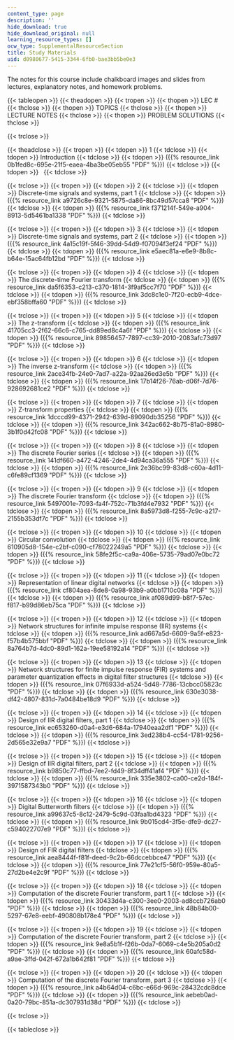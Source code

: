 ```yaml
---
content_type: page
description: ''
hide_download: true
hide_download_original: null
learning_resource_types: []
ocw_type: SupplementalResourceSection
title: Study Materials
uid: d0980677-5415-3344-6fb0-bae3bb5be0e3
---
```


The notes for this course include chalkboard images and slides from lectures, explanatory notes, and homework problems.

{{< tableopen >}}
{{< theadopen >}}
{{< tropen >}}
{{< thopen >}}
LEC #
{{< thclose >}}
{{< thopen >}}
TOPICS
{{< thclose >}}
{{< thopen >}}
LECTURE NOTES
{{< thclose >}}
{{< thopen >}}
PROBLEM SOLUTIONS
{{< thclose >}}

{{< trclose >}}

{{< theadclose >}}
{{< tropen >}}
{{< tdopen >}}
1
{{< tdclose >}}
{{< tdopen >}}
Introduction
{{< tdclose >}}
{{< tdopen >}}
({{% resource_link 0b1fed8c-695e-21f5-eaea-4ba3be05eb55 "PDF" %}})
{{< tdclose >}}
{{< tdopen >}}
 
{{< tdclose >}}

{{< trclose >}}
{{< tropen >}}
{{< tdopen >}}
2
{{< tdclose >}}
{{< tdopen >}}
Discrete-time signals and systems, part 1
{{< tdclose >}}
{{< tdopen >}}
({{% resource_link a9726c8e-9321-5875-da86-8bc49d57cca8 "PDF" %}})
{{< tdclose >}}
{{< tdopen >}}
({{% resource_link f371214f-549e-a904-8913-5d5461ba1338 "PDF" %}})
{{< tdclose >}}

{{< trclose >}}
{{< tropen >}}
{{< tdopen >}}
3
{{< tdclose >}}
{{< tdopen >}}
Discrete-time signals and systems, part 2
{{< tdclose >}}
{{< tdopen >}}
({{% resource_link 4a15c19f-5f46-39dd-54d9-f07094f3ef24 "PDF" %}})
{{< tdclose >}}
{{< tdopen >}}
({{% resource_link e5aec81a-e6e9-8b8c-b64e-15ac64fb12bd "PDF" %}})
{{< tdclose >}}

{{< trclose >}}
{{< tropen >}}
{{< tdopen >}}
4
{{< tdclose >}}
{{< tdopen >}}
The discrete-time Fourier transform
{{< tdclose >}}
{{< tdopen >}}
({{% resource_link da5f6353-c213-c370-1814-3f9af5cc7f70 "PDF" %}})
{{< tdclose >}}
{{< tdopen >}}
({{% resource_link 3dc8c1e0-7f20-ecb9-4dce-ebf358bffa60 "PDF" %}})
{{< tdclose >}}

{{< trclose >}}
{{< tropen >}}
{{< tdopen >}}
5
{{< tdclose >}}
{{< tdopen >}}
The z-transform
{{< tdclose >}}
{{< tdopen >}}
({{% resource_link 41705cc3-2f62-66c6-c765-dd89ed8c4a6f "PDF" %}})
{{< tdclose >}}
{{< tdopen >}}
({{% resource_link 89856457-7897-cc39-2010-2083afc73d97 "PDF" %}})
{{< tdclose >}}

{{< trclose >}}
{{< tropen >}}
{{< tdopen >}}
6
{{< tdclose >}}
{{< tdopen >}}
The inverse z-transform
{{< tdclose >}}
{{< tdopen >}}
({{% resource_link 2ace34fb-24e0-7ad7-a22a-92aa26ed3e5b "PDF" %}})
{{< tdclose >}}
{{< tdopen >}}
({{% resource_link 17b14f26-76ab-d06f-7d76-928692681ce2 "PDF" %}})
{{< tdclose >}}

{{< trclose >}}
{{< tropen >}}
{{< tdopen >}}
7
{{< tdclose >}}
{{< tdopen >}}
Z-transform properties
{{< tdclose >}}
{{< tdopen >}}
({{% resource_link 1dcccd99-4371-2942-639d-89090db35256 "PDF" %}})
{{< tdclose >}}
{{< tdopen >}}
({{% resource_link 342ac662-8b75-81a0-8980-3b1f0d42fc08 "PDF" %}})
{{< tdclose >}}

{{< trclose >}}
{{< tropen >}}
{{< tdopen >}}
8
{{< tdclose >}}
{{< tdopen >}}
The discrete Fourier series
{{< tdclose >}}
{{< tdopen >}}
({{% resource_link 141df660-a472-4246-2de4-4d94ca36a555 "PDF" %}})
{{< tdclose >}}
{{< tdopen >}}
({{% resource_link 2e36bc99-83d8-c60a-4d11-c6fe89cf1369 "PDF" %}})
{{< tdclose >}}

{{< trclose >}}
{{< tropen >}}
{{< tdopen >}}
9
{{< tdclose >}}
{{< tdopen >}}
The discrete Fourier transform
{{< tdclose >}}
{{< tdopen >}}
({{% resource_link 5497001e-7093-fa4f-752c-71b3fd4e7932 "PDF" %}})
{{< tdclose >}}
{{< tdopen >}}
({{% resource_link 8a5973d8-f255-7c9c-a217-2155b353df7c "PDF" %}})
{{< tdclose >}}

{{< trclose >}}
{{< tropen >}}
{{< tdopen >}}
10
{{< tdclose >}}
{{< tdopen >}}
Circular convolution
{{< tdclose >}}
{{< tdopen >}}
({{% resource_link 610905d8-154e-c2bf-c090-cf78022249a5 "PDF" %}})
{{< tdclose >}}
{{< tdopen >}}
({{% resource_link 58fe2f5c-ca9a-406e-5735-79ad07e0bc72 "PDF" %}})
{{< tdclose >}}

{{< trclose >}}
{{< tropen >}}
{{< tdopen >}}
11
{{< tdclose >}}
{{< tdopen >}}
Representation of linear digital networks
{{< tdclose >}}
{{< tdopen >}}
({{% resource_link cf804aea-8de8-0a98-93b9-a0bb1710c08a "PDF" %}})
{{< tdclose >}}
{{< tdopen >}}
({{% resource_link af089d99-b8f7-57ec-f817-b99d86eb75ca "PDF" %}})
{{< tdclose >}}

{{< trclose >}}
{{< tropen >}}
{{< tdopen >}}
12
{{< tdclose >}}
{{< tdopen >}}
Network structures for infinite impulse response (IIR) systems
{{< tdclose >}}
{{< tdopen >}}
({{% resource_link ad667a5d-6609-9a5f-e823-f57b4b575bbf "PDF" %}})
{{< tdclose >}}
{{< tdopen >}}
({{% resource_link 8a764b7d-4dc0-89d1-162a-19ee58192a14 "PDF" %}})
{{< tdclose >}}

{{< trclose >}}
{{< tropen >}}
{{< tdopen >}}
13
{{< tdclose >}}
{{< tdopen >}}
Network structures for finite impulse response (FIR) systems and parameter quantization effects in digital filter structures
{{< tdclose >}}
{{< tdopen >}}
({{% resource_link 07f6933d-a524-5d48-7786-13cbcc05823c "PDF" %}})
{{< tdclose >}}
{{< tdopen >}}
({{% resource_link 630e3038-df42-4807-831d-7a0484be18d9 "PDF" %}})
{{< tdclose >}}

{{< trclose >}}
{{< tropen >}}
{{< tdopen >}}
14
{{< tdclose >}}
{{< tdopen >}}
Design of IIR digital filters, part 1
{{< tdclose >}}
{{< tdopen >}}
({{% resource_link ec653260-d0a4-e3d6-684a-17940eaa2df1 "PDF" %}})
{{< tdclose >}}
{{< tdopen >}}
({{% resource_link 3ed238b4-cc54-1781-9256-2d565e32e9a7 "PDF" %}})
{{< tdclose >}}

{{< trclose >}}
{{< tropen >}}
{{< tdopen >}}
15
{{< tdclose >}}
{{< tdopen >}}
Design of IIR digital filters, part 2
{{< tdclose >}}
{{< tdopen >}}
({{% resource_link b9850c77-ffbd-7ee2-fd49-8f34dff41af4 "PDF" %}})
{{< tdclose >}}
{{< tdopen >}}
({{% resource_link 335e3802-ca00-ce2d-184f-3971587343b0 "PDF" %}})
{{< tdclose >}}

{{< trclose >}}
{{< tropen >}}
{{< tdopen >}}
16
{{< tdclose >}}
{{< tdopen >}}
Digital Butterworth filters
{{< tdclose >}}
{{< tdopen >}}
({{% resource_link a99637c5-8c12-2479-5c9d-03faa1bd4323 "PDF" %}})
{{< tdclose >}}
{{< tdopen >}}
({{% resource_link 9b015cd4-3f5e-dfe9-dc27-c594022707e9 "PDF" %}})
{{< tdclose >}}

{{< trclose >}}
{{< tropen >}}
{{< tdopen >}}
17
{{< tdclose >}}
{{< tdopen >}}
Design of FIR digital filters
{{< tdclose >}}
{{< tdopen >}}
({{% resource_link aea8444f-f81f-deed-9c2b-66dccebbce47 "PDF" %}})
{{< tdclose >}}
{{< tdopen >}}
({{% resource_link 77e21cf5-56f0-959e-80a5-27d2be4e2c9f "PDF" %}})
{{< tdclose >}}

{{< trclose >}}
{{< tropen >}}
{{< tdopen >}}
18
{{< tdclose >}}
{{< tdopen >}}
Computation of the discrete Fourier transform, part 1
{{< tdclose >}}
{{< tdopen >}}
({{% resource_link 30433d4a-c300-3ee0-2003-ad8ccb726ab0 "PDF" %}})
{{< tdclose >}}
{{< tdopen >}}
({{% resource_link 48b84b00-5297-67e8-eebf-490808b178e4 "PDF" %}})
{{< tdclose >}}

{{< trclose >}}
{{< tropen >}}
{{< tdopen >}}
19
{{< tdclose >}}
{{< tdopen >}}
Computation of the discrete Fourier transform, part 2
{{< tdclose >}}
{{< tdopen >}}
({{% resource_link 9e8a5b1f-f26b-0da7-6069-c4e5b205a0d2 "PDF" %}})
{{< tdclose >}}
{{< tdopen >}}
({{% resource_link 60afc58d-a9ae-3ffd-042f-672a1b642f81 "PDF" %}})
{{< tdclose >}}

{{< trclose >}}
{{< tropen >}}
{{< tdopen >}}
20
{{< tdclose >}}
{{< tdopen >}}
Computation of the discrete Fourier transform, part 3
{{< tdclose >}}
{{< tdopen >}}
({{% resource_link a4b64d04-c6bc-e66d-969c-28432cdc8dce "PDF" %}})
{{< tdclose >}}
{{< tdopen >}}
({{% resource_link aebeb0ad-0a20-79bc-851a-dc307931d38d "PDF" %}})
{{< tdclose >}}

{{< trclose >}}

{{< tableclose >}}